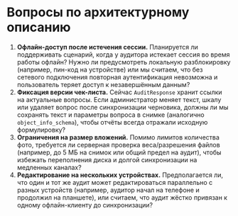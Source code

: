 # Вопросы по архитектурному описанию

1. **Офлайн-доступ после истечения сессии.** Планируется ли поддерживать сценарий, когда у аудитора истекает сессия во время работы офлайн? Нужно ли предусмотреть локальную разблокировку (например, пин-код на устройстве) или мы считаем, что без сетевого подключения повторная аутентификация невозможна и пользователь теряет доступ к незавершённым данным?
2. **Фиксация версии чек-листа.** Сейчас `AuditResponse` хранит ссылки на актуальные вопросы. Если администратор меняет текст, шкалу или удаляет вопрос после синхронизации черновика, должны ли мы сохранять текст и параметры вопроса в снимке (аналогично `object_info_schema`), чтобы отчёты всегда отражали исходную формулировку?
3. **Ограничения на размер вложений.** Помимо лимитов количества фото, требуется ли серверная проверка веса/разрешения файлов (например, до 5 МБ на снимок или общий предел на аудит), чтобы избежать переполнения диска и долгой синхронизации на медленных каналах?
4. **Редактирование на нескольких устройствах.** Предполагается ли, что один и тот же аудит может редактироваться параллельно с разных устройств (например, аудитор начал на телефоне и продолжил на планшете), или считаем, что аудит жёстко привязан к одному офлайн-клиенту до синхронизации?
